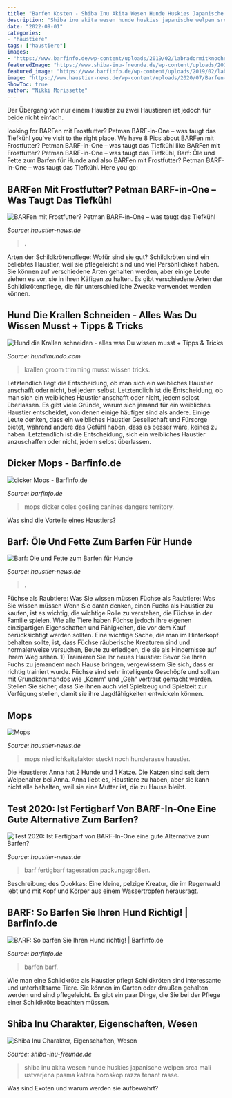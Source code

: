 ```yaml
---
title: "Barfen Kosten - Shiba Inu Akita Wesen Hunde Huskies Japanische Welpen Srca Mali Ustvarjena Pasma Katera Horoskop Razza Tenant Rasse"
description: "Shiba inu akita wesen hunde huskies japanische welpen srca mali ustvarjena pasma katera horoskop razza tenant rasse"
date: "2022-09-01"
categories:
- "haustiere"
tags: ["haustiere"]
images:
- "https://www.barfinfo.de/wp-content/uploads/2019/02/labradormitknochen2.jpg"
featuredImage: "https://www.shiba-inu-freunde.de/wp-content/uploads/2016/01/shiba_inu_wesen.jpg"
featured_image: "https://www.barfinfo.de/wp-content/uploads/2019/02/labradormitknochen2.jpg"
image: "https://www.haustier-news.de/wp-content/uploads/2020/07/Barfen-mit-Frostfutter.jpg"
ShowToc: true
author: "Nikki Morissette"
---
```



Der Übergang von nur einem Haustier zu zwei Haustieren ist jedoch für beide nicht einfach.

	

		
looking for BARFen mit Frostfutter? Petman BARF-in-One – was taugt das Tiefkühl you've visit to the right place. We have 8 Pics about BARFen mit Frostfutter? Petman BARF-in-One – was taugt das Tiefkühl like BARFen mit Frostfutter? Petman BARF-in-One – was taugt das Tiefkühl, Barf: Öle und Fette zum Barfen für Hunde and also BARFen mit Frostfutter? Petman BARF-in-One – was taugt das Tiefkühl. Here you go:
		
    
## BARFen Mit Frostfutter? Petman BARF-in-One – Was Taugt Das Tiefkühl

<img loading=lazy src="https://www.haustier-news.de/wp-content/uploads/2020/07/Barfen-mit-Frostfutter.jpg" onerror="this.onerror=null;this.src='https://tse2.mm.bing.net/th?id=OIP.7AjpK0UoJ-jn19VTUpt-MAHaDi&amp;pid=15.1';" alt="BARFen mit Frostfutter? Petman BARF-in-One – was taugt das Tiefkühl">

_Source: haustier-news.de_

>. 

	

Arten der Schildkrötenpflege: Wofür sind sie gut?
Schildkröten sind ein beliebtes Haustier, weil sie pflegeleicht sind und viel Persönlichkeit haben. Sie können auf verschiedene Arten gehalten werden, aber einige Leute ziehen es vor, sie in ihren Käfigen zu halten. Es gibt verschiedene Arten der Schildkrötenpflege, die für unterschiedliche Zwecke verwendet werden können.

    
## Hund Die Krallen Schneiden - Alles Was Du Wissen Musst + Tipps &amp; Tricks

<img loading=lazy src="https://hundimundo.com/wp-content/uploads/2020/10/hund_krallen_schneiden.jpg" onerror="this.onerror=null;this.src='https://tse2.mm.bing.net/th?id=OIP.uANoLVN9q1YQwCB6G_SMZgHaDx&amp;pid=15.1';" alt="Hund die Krallen schneiden - alles was Du wissen musst + Tipps &amp; Tricks">

_Source: hundimundo.com_

>krallen groom trimming musst wissen tricks. 

	

Letztendlich liegt die Entscheidung, ob man sich ein weibliches Haustier anschafft oder nicht, bei jedem selbst.
Letztendlich ist die Entscheidung, ob man sich ein weibliches Haustier anschafft oder nicht, jedem selbst überlassen. Es gibt viele Gründe, warum sich jemand für ein weibliches Haustier entscheidet, von denen einige häufiger sind als andere. Einige Leute denken, dass ein weibliches Haustier Gesellschaft und Fürsorge bietet, während andere das Gefühl haben, dass es besser wäre, keines zu haben. Letztendlich ist die Entscheidung, sich ein weibliches Haustier anzuschaffen oder nicht, jedem selbst überlassen.

    
## Dicker Mops - Barfinfo.de

<img loading=lazy src="https://www.barfinfo.de/wp-content/uploads/2020/08/dicker-mops.jpg" onerror="this.onerror=null;this.src='https://tse3.mm.bing.net/th?id=OIP.TgZOVXPJ3eashDB6FRgw9gHaE7&amp;pid=15.1';" alt="dicker Mops - Barfinfo.de">

_Source: barfinfo.de_

>mops dicker coles gosling canines dangers territory. 

	

Was sind die Vorteile eines Haustiers?

    
## Barf: Öle Und Fette Zum Barfen Für Hunde

<img loading=lazy src="https://www.haustier-news.de/wp-content/uploads/2016/02/Oele-und-Fette-zum-Barfen.jpg" onerror="this.onerror=null;this.src='https://tse3.mm.bing.net/th?id=OIP.gNFFRNO7HJL962u1TDwtdwHaDi&amp;pid=15.1';" alt="Barf: Öle und Fette zum Barfen für Hunde">

_Source: haustier-news.de_

>. 

	

Füchse als Raubtiere: Was Sie wissen müssen
Füchse als Raubtiere: Was Sie wissen müssen
Wenn Sie daran denken, einen Fuchs als Haustier zu kaufen, ist es wichtig, die wichtige Rolle zu verstehen, die Füchse in der Familie spielen. Wie alle Tiere haben Füchse jedoch ihre eigenen einzigartigen Eigenschaften und Fähigkeiten, die vor dem Kauf berücksichtigt werden sollten. Eine wichtige Sache, die man im Hinterkopf behalten sollte, ist, dass Füchse räuberische Kreaturen sind und normalerweise versuchen, Beute zu erledigen, die sie als Hindernisse auf ihrem Weg sehen. 1) Trainieren Sie Ihr neues Haustier: Bevor Sie Ihren Fuchs zu jemandem nach Hause bringen, vergewissern Sie sich, dass er richtig trainiert wurde. Füchse sind sehr intelligente Geschöpfe und sollten mit Grundkommandos wie „Komm“ und „Geh“ vertraut gemacht werden. Stellen Sie sicher, dass Sie ihnen auch viel Spielzeug und Spielzeit zur Verfügung stellen, damit sie ihre Jagdfähigkeiten entwickeln können.

    
## Mops

<img loading=lazy src="http://www.haustier-news.de/wp-content/uploads/2015/03/Mops-ein-Hund-mit-Niedlichkeitsfaktor.-Das-steckt-noch-in-ihm.jpg" onerror="this.onerror=null;this.src='https://tse2.mm.bing.net/th?id=OIP.PCxxxl9mSSK5SFO_6w23sAHaDh&amp;pid=15.1';" alt="Mops">

_Source: haustier-news.de_

>mops niedlichkeitsfaktor steckt noch hunderasse haustier. 

	

Die Haustiere: Anna hat 2 Hunde und 1 Katze. Die Katzen sind seit dem Welpenalter bei Anna. Anna liebt es, Haustiere zu haben, aber sie kann nicht alle behalten, weil sie eine Mutter ist, die zu Hause bleibt.

    
## Test 2020: Ist Fertigbarf Von BARF-In-One Eine Gute Alternative Zum Barfen?

<img loading=lazy src="https://www.haustier-news.de/wp-content/uploads/2020/04/Tabelle-BARF-Komplettmenues-Vergleich-300x122@2x.jpg" onerror="this.onerror=null;this.src='https://tse1.mm.bing.net/th?id=OIP.r74FAIhPgpAEPJ6yME_9oQHaDA&amp;pid=15.1';" alt="Test 2020: Ist Fertigbarf von BARF-In-One eine gute Alternative zum Barfen?">

_Source: haustier-news.de_

>barf fertigbarf tagesration packungsgrößen. 

	

Beschreibung des Quokkas: Eine kleine, pelzige Kreatur, die im Regenwald lebt und mit Kopf und Körper aus einem Wassertropfen herausragt.

    
## BARF: So Barfen Sie Ihren Hund Richtig! | Barfinfo.de

<img loading=lazy src="https://www.barfinfo.de/wp-content/uploads/2019/02/labradormitknochen2.jpg" onerror="this.onerror=null;this.src='https://tse3.mm.bing.net/th?id=OIP.9Pzxg-2ylKO601DxYBmGdAHaFn&amp;pid=15.1';" alt="BARF: So barfen Sie Ihren Hund richtig! | Barfinfo.de">

_Source: barfinfo.de_

>barfen barf. 

	

Wie man eine Schildkröte als Haustier pflegt
Schildkröten sind interessante und unterhaltsame Tiere. Sie können im Garten oder draußen gehalten werden und sind pflegeleicht. Es gibt ein paar Dinge, die Sie bei der Pflege einer Schildkröte beachten müssen.

    
## Shiba Inu Charakter, Eigenschaften, Wesen

<img loading=lazy src="https://www.shiba-inu-freunde.de/wp-content/uploads/2016/01/shiba_inu_wesen.jpg" onerror="this.onerror=null;this.src='https://tse2.mm.bing.net/th?id=OIP.s0HYyPTNJ8roSExMEVZxlQHaE8&amp;pid=15.1';" alt="Shiba Inu Charakter, Eigenschaften, Wesen">

_Source: shiba-inu-freunde.de_

>shiba inu akita wesen hunde huskies japanische welpen srca mali ustvarjena pasma katera horoskop razza tenant rasse. 

	

Was sind Exoten und warum werden sie aufbewahrt?

